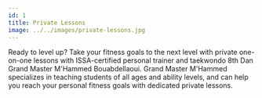 ```yaml
---
id: 1
title: Private Lessons
image: ../../images/private-lessons.jpg
---
```


Ready to level up? Take your fitness goals to the next level with private
one-on-one lessons with ISSA-certified personal trainer and taekwondo 8th Dan
Grand Master M'Hammed Bouabdellaoui. Grand Master M'Hammed specializes in
teaching students of all ages and ability levels, and can help you reach your
personal fitness goals with dedicated private lessons.
